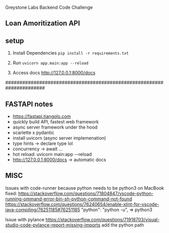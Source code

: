 Greystone Labs Backend Code Challenge

## Loan Amoritization API

## setup 
1. Install Dependencies
    ```pip install -r requirements.txt```

2. Run 
    ```uvicorn app.main:app --reload```


3. Access docs
    http://127.0.0.1:8000/docs








######################################################################

## FASTAPI notes 
- https://fastapi.tiangolo.com
- quickly build API, fastest web framework
- async server framework under the hood 
- scarlette x pydantic
- install uvicorn (async server implemenation)
- type hints -> declare type lol
- concurrency -> await ... 
- hot reload: uvicorn main:app --reload
- http://127.0.0.1:8000/docs -> automatic docs



## MISC

Issues with code-runner because python needs to be python3 on MacBook
fixed:
https://stackoverflow.com/questions/71804847/vscode-python-running-ommand-error-bin-sh-python-command-not-found
https://stackoverflow.com/questions/76240654/enable-xlint-for-vscode-java-compiling/76251185#76251185
"python": "python -u",  => python3

Issue with pylance
https://stackoverflow.com/questions/71918703/visual-studio-code-pylance-report-missing-imports
add the python path